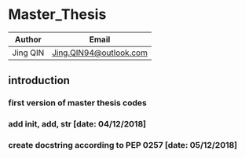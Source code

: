 # Master_Thesis

|  Author  |         Email          |
|----------|------------------------|
| Jing QIN | Jing.QIN94@outlook.com |

## introduction
### first version of master thesis codes
### add __init__, __add__, __str__ [date: 04/12/2018]
### create docstring according to PEP 0257 [date: 05/12/2018]
